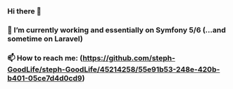 ### Hi there 👋

### 🔭 I’m currently working and essentially on Symfony 5/6 (...and sometime on Laravel)

### 📫 How to reach me: (https://github.com/steph-GoodLife/steph-GoodLife/45214258/55e91b53-248e-420b-b401-05ce7d4d0cd9)


<!--
**steph-GoodLife/steph-GoodLife** is a ✨ _special_ ✨ repository because its `README.md` (this file) appears on your GitHub profile.

Here are some ideas to get you started:

- 🔭 I’m currently working on ...
- 🌱 I’m currently learning ...
- 👯 I’m looking to collaborate on ...
- 🤔 I’m looking for help with ...
- 💬 Ask me about ...
- 📫 How to reach me: ...
- 😄 Pronouns: ...
- ⚡ Fun fact: ...
-->
